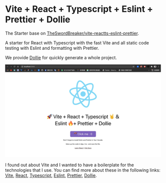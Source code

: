 # Vite + React + Typescript + Eslint + Prettier + Dollie

The Starter base on [TheSwordBreaker/vite-reactts-eslint-prettier](https://github.com/TheSwordBreaker/vite-reactts-eslint-prettier/).

A starter for React with Typescript with the fast Vite and all static code testing with Eslint and formatting with Prettier.

We provide [Dollie](https://github.com/dolliejs/dollie-core) for quickly generate a whole project.

![Vite + React + Typescript + Eslint + Prettier](/resources/screenshot.png)

I found out about Vite and I wanted to have a boilerplate for the technologies that I use. You can find more about these in the following links: [Vite](https://github.com/vitejs/vite), [React](https://reactjs.org/), [Typescript](https://www.typescriptlang.org/), [Eslint](https://eslint.org/), [Prettier](https://prettier.io/), [Dollie](https://github.com/dolliejs/dollie-core).


